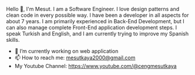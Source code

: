 Hello 👋, I'm Mesut. I am a Software Engineer. I love design patterns and clean code in
every possible way. I have been a developer in all aspects for about 7 years. I am primarily experienced in Back-End Development, but I can also
manage complete Front-End application development steps. I speak Turkish and English, and I am currently trying to improve my Spanish skills.

- 🔭 I’m currently working on web application
- 📫 How to reach me: mesutkaya2000@gmail.com
- My Youtube Channel: https://www.youtube.com/@cengmesutkaya

<!--
- 🌱 I’m currently learning ...
- 👯 I’m looking to collaborate on ...
- 🤔 I’m looking for help with ...

- 😄 Pronouns: ...
- ⚡ Fun fact: ...
-->
